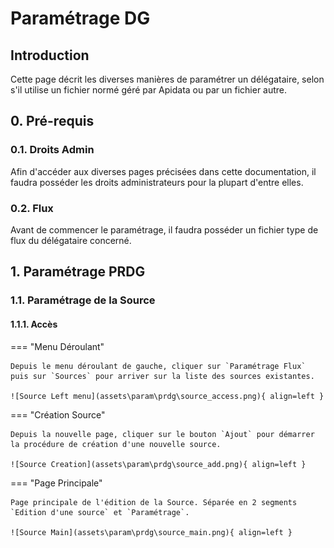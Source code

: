 # Paramétrage DG

## Introduction

Cette page décrit les diverses manières de paramétrer un délégataire, selon s'il utilise un fichier normé géré par Apidata ou par un fichier autre.

## 0. Pré-requis

### 0.1. Droits Admin

Afin d'accéder aux diverses pages précisées dans cette documentation, il faudra posséder les droits administrateurs pour la plupart d'entre elles.

### 0.2. Flux

Avant de commencer le paramétrage, il faudra posséder un fichier type de flux du délégataire concerné.

## 1. Paramétrage PRDG

### 1.1. Paramétrage de la Source

#### 1.1.1. Accès

=== "Menu Déroulant"
    
    Depuis le menu déroulant de gauche, cliquer sur `Paramétrage Flux` puis sur `Sources` pour arriver sur la liste des sources existantes.

    ![Source Left menu](assets\param\prdg\source_access.png){ align=left }

=== "Création Source"

    Depuis la nouvelle page, cliquer sur le bouton `Ajout` pour démarrer la procédure de création d'une nouvelle source.

    ![Source Creation](assets\param\prdg\source_add.png){ align=left }

=== "Page Principale"

    Page principale de l'édition de la Source. Séparée en 2 segments `Edition d'une source` et `Paramétrage`.

    ![Source Main](assets\param\prdg\source_main.png){ align=left }